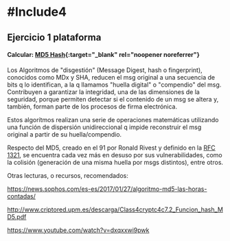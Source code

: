 # #Include4
## Ejercicio 1 plataforma

#### Calcular: [MD5 Hash](https://rafadelg.github.io/include4/ex01_md5/){:target="_blank" rel="noopener noreferrer"}

Los Algoritmos de "disgestión" (Message Digest, hash o fingerprint), conocidos como MDx y SHA, reducen el msg original a una secuencia de bits q lo identifican, a la q llamamos "huella digital" o "compendio" del msg. Contribuyen a garantizar la integridad, una de las dimensiones de la seguridad, porque permiten detectar si el contenido de un msg se altera y, también, forman parte de los procesos de firma electrónica.

Estos algorítmos realizan una serie de operaciones matemáticas utilizando una función de dispersión unidireccional q impide reconstruir el msg original a partir de su huella/compendio.

Respecto del MD5, creado en el 91 por Ronald Rivest y definido en la [RFC 1321](https://tools.ietf.org/html/rfc1321), se encuentra cada vez más en desuso por sus vulnerabilidades, como la colisión (generación de una misma huella por msgs distintos), entre otros.

Otras lecturas, o recursos, recomendados:

https://news.sophos.com/es-es/2017/01/27/algoritmo-md5-las-horas-contadas/

http://www.criptored.upm.es/descarga/Class4cryptc4c7.2_Funcion_hash_MD5.pdf

https://www.youtube.com/watch?v=dxqxxwi9pwk
